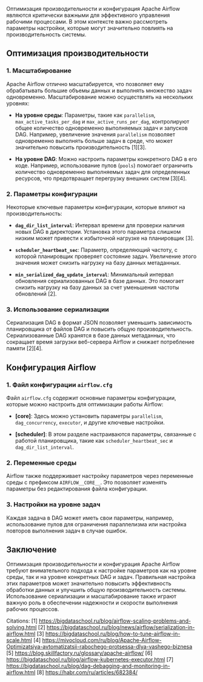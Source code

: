 Оптимизация производительности и конфигурация Apache Airflow являются критически важными для эффективного управления рабочими процессами. В этом контексте важно рассмотреть параметры настройки, которые могут значительно повлиять на производительность системы.

## Оптимизация производительности

### 1. Масштабирование

Apache Airflow отлично масштабируется, что позволяет ему обрабатывать большие объемы данных и выполнять множество задач одновременно. Масштабирование можно осуществлять на нескольких уровнях:

- **На уровне среды**: Параметры, такие как `parallelism`, `max_active_tasks_per_dag` и `max_active_runs_per_dag`, контролируют общее количество одновременно выполняемых задач и запусков DAG. Например, увеличение значения `parallelism` позволяет одновременно выполнять больше задач в среде, что может значительно повысить производительность [1][3].

- **На уровне DAG**: Можно настроить параметры конкретного DAG в его коде. Например, использование пулов (`pools`) помогает ограничить количество одновременно выполняемых задач для определенных ресурсов, что предотвращает перегрузку внешних систем [3][4].

### 2. Параметры конфигурации

Некоторые ключевые параметры конфигурации, которые влияют на производительность:

- **`dag_dir_list_interval`**: Интервал времени для проверки наличия новых DAG в директории. Установка этого параметра слишком низким может привести к избыточной нагрузке на планировщик [3].

- **`scheduler_heartbeat_sec`**: Параметр, определяющий частоту, с которой планировщик проверяет состояние задач. Увеличение этого значения может снизить нагрузку на базу данных метаданных.

- **`min_serialized_dag_update_interval`**: Минимальный интервал обновления сериализованных DAG в базе данных. Это помогает снизить нагрузку на базу данных за счет уменьшения частоты обновлений [2].

### 3. Использование сериализации

Сериализация DAG в формат JSON позволяет уменьшить зависимость планировщика от файлов DAG и повысить общую производительность. Сериализованные DAG хранятся в базе данных метаданных, что сокращает время загрузки веб-сервера Airflow и снижает потребление памяти [2][4].

## Конфигурация Airflow

### 1. Файл конфигурации `airflow.cfg`

Файл `airflow.cfg` содержит основные параметры конфигурации, которые можно настроить для оптимизации работы Airflow:

- **[core]**: Здесь можно установить параметры `parallelism`, `dag_concurrency`, `executor`, и другие ключевые настройки.
  
- **[scheduler]**: В этом разделе настраиваются параметры, связанные с работой планировщика, такие как `scheduler_heartbeat_sec` и `dag_dir_list_interval`.

### 2. Переменные среды

Airflow также поддерживает настройку параметров через переменные среды с префиксом `AIRFLOW__CORE__`. Это позволяет изменять параметры без редактирования файла конфигурации.

### 3. Настройки на уровне задач

Каждая задача в DAG может иметь свои параметры, например, использование пулов для ограничения параллелизма или настройка повторов выполнения задач в случае ошибок.

## Заключение

Оптимизация производительности и конфигурация Apache Airflow требуют внимательного подхода к настройке параметров как на уровне среды, так и на уровне конкретных DAG и задач. Правильная настройка этих параметров может значительно повысить эффективность обработки данных и улучшить общую производительность системы. Использование сериализации и масштабирование также играют важную роль в обеспечении надежности и скорости выполнения рабочих процессов.

Citations:
[1] https://bigdataschool.ru/blog/airflow-scaling-problems-and-solving.html
[2] https://bigdataschool.ru/blog/news/airflow/serialization-in-airflow.html
[3] https://bigdataschool.ru/blog/how-to-tune-airflow-in-scale.html
[4] https://mivocloud.com/ru/blog/Apache-Airflow-Optimizatsiya-avtomatizatsii-rabochego-protsessa-dlya-vashego-biznesa
[5] https://blog.skillfactory.ru/glossary/apache-airflow/
[6] https://bigdataschool.ru/blog/airflow-kubernetes-executor.html
[7] https://bigdataschool.ru/blog/dag-debagging-and-monitoring-in-airflow.html
[8] https://habr.com/ru/articles/682384/